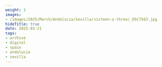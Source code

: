 ```yaml
---
weight: 1
images:
- /images/2025/March/Andalucia/Sevilla/sixteen-o-three/_DSC7563.jpg
hideTitle: true
date: 2025-03-21
tags:
- archive
- digital
- spain
- andalucia
- sevilla
---
```


